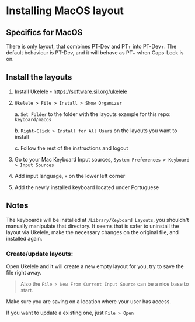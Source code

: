 # Installing MacOS layout

## Specifics for MacOS

There is only layout, that combines PT-Dev and PT+ into PT-Dev+.
The default behaviour is PT-Dev, and it will behave as PT+ when Caps-Lock is on.

## Install the layouts

1. Install Ukelele - https://software.sil.org/ukelele

1. `Ukelele > File > Install > Show Organizer` 
    
    a. `Set Folder` to the folder with the layouts example for this repo: `keyboard/macos`
    
    b. `Right-Click > Install for All Users` on the layouts you want to install

    c. Follow the rest of the instructions and logout

1. Go to your Mac Keyboard Input sources, `System Preferences > Keyboard > Input Sources`

1. Add input language, `+` on the lower left corner

1. Add the newly installed keyboard located under Portuguese

## Notes

The keyboards will be installed at `/Library/Keyboard Layouts`, you shouldn't manually manipulate that directory.
It seems that is safer to uninstall the layout via Ukelele, make the necessary changes on the original file, and installed again.

### Create/update layouts:

Open Ukelele and it will create a new empty layout for you, try to save the file right away.
> Also the `File > New From Current Input Source` can be a nice base to start.

Make sure you are saving on a location where your user has access.

If you want to update a existing one, just `File > Open`
